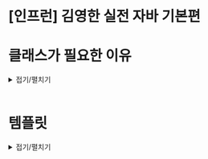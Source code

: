 # [인프런] 김영한 실전 자바 기본편

# 클래스가 필요한 이유
<details>
<summary>접기/펼치기</summary>
<br>

자바는 클래스와 객체로 이루어져 있다.  
그만큼 클래스와 객체라는 개념은 중요하다.  
그런데 클래스와 객체는 너무 많은 내용을 포함하고 있어 한번에 이해하기가 쉽지 않다.  

## 문제: 학생 정보 출력 프로그램

- 요구사항
  1. 첫 번째 학생 이름은 "학생1", 나이는 15, 성적은 90이다.
  2. 두 번째 학생 이름은 "학생2", 나이는 16, 성적은 80이다.
  3. 각 학생의 정보를 다음과 같은 형식으로 출력해야 한다. 
      `이름: [이름] 나이: [나이] 성적: [성적]`
  4. 변수를 사용하여 학생 정보를 저장하고 변수를 사용하여 학생 정보를 출력해야 한다.
- 예시 출력
  ```
  이름:학생1 나이:15 점수:90
  이름:학생2 나이:16 점수:80
  ```
- 풀이: [ClassStart1.java](src%2Fclass1%2FClassStart1.java)
  ```java
  package class1;

  public class ClassStart1 {
  public static void main(String[] args) {
  String student1Name = "학생1";
  int student1Age = 15;
  int student1Grade = 90;
  
          String student2Name = "학생2";
          int student2Age = 16;
          int student2Grade = 80;
  
          System.out.println("이름:" + student1Name + " 나이:" + student1Age + " 점수:" + student1Grade);
          System.out.println("이름:" + student2Name + " 나이:" + student2Age + " 점수:" + student2Grade);
      }
  }
  ```

  학생 2명을 다뤄야 하기 때문에 각각 다른 변수를 사용했다.  
  코드의 문제는 학생이 늘어날 때 마다 변수를 추가로 선언해야 하고, 또 출력하는 코드도 추가해야 한다.  
  ```java
  package class1;

  public class ClassStart1 {
      public static void main(String[] args) {
          String student1Name = "학생1";
          int student1Age = 15;
          int student1Grade = 90;
  
          String student2Name = "학생2";
          int student2Age = 16;
          int student2Grade = 80;
  
          String student2Name = "학생3";
          int student2Age = 17;
          int student2Grade = 70;
    
          System.out.println("이름:" + student1Name + " 나이:" + student1Age + " 점수:" + student1Grade);
          System.out.println("이름:" + student2Name + " 나이:" + student2Age + " 점수:" + student2Grade);
          System.out.println("이름:" + student3Name + " 나이:" + student3Age + " 점수:" + student3Grade);
      }
  }
  ```
  해당 문제점은 배열을 사용하면 해결할 수 있다.

### 배열 사용
- 학생 추가 전
  ```java
  package class1;

  public class ClassStart2 {
      public static void main(String[] args) {
          String[] studentNames = {"학생1", "학생2"};
          int[] studentAges = {15, 16};
          int[] studentGrades = {90, 80};
          for (int i = 0; i < studentNames.length; i++) {
              System.out.println("이름:" + studentNames[i] + " 나이:" + studentAges[i] + " 점수:" + studentGrades[i]);
          }
      }
  }
  ```
  배열을 사용한 덕분에 학생이 추가되어도 배열에 학생의 데이터만 추가하면 된다.  
  이제 변수를 더 추가하지 않아도 되고, 출력 부분의 코드도 그대로 유지할 수 있다.
- 학생 추가 후
  ```java
  package class1;

  public class ClassStart2 {
      public static void main(String[] args) {
          String[] studentNames = {"학생1", "학생2", "학생3"};
          int[] studentAges = {15, 16, 17};
          int[] studentGrades = {90, 80, 70};
          for (int i = 0; i < studentNames.length; i++) {
              System.out.println("이름:" + studentNames[i] + " 나이:" + studentAges[i] + " 점수:" + studentGrades[i]);
          }
      }
  }
  ```
### 배열 사용의 한계
배열을 사용해서 코드 변경을 최소화 하는데는 성공했지만, 한 학생의 데이터가 studentNames[], studentAges[], studentGrades[] 라는 3개의 배열에 나누어져 있다.    
따라서 데이터를 변경할 때 매우 조심해서 작업해야 한다.  
예를 들어 학생2의 데이터를 제거하려면 각각의 배열마다 학생2의 요소를 정확하게 찾아서 제거해줘야 한다.  

한 학생의 데이터가 3개의 배열에 나누어져있기 땜누에 3개의 배열을 각각 변경해야 한다.  
또한 한 학생의 데이터를 관리하기 위해 3개 배열의 인덱스 순서를 항상 정확하게 맞추어야 한다.  
이렇게 하면 특정 학생의 데이터를 변경할 때 실수할 가능성이 매우 높다.  
배열을 활용한 위 코드는 컴퓨터가 볼 때는 아무 문제가 없지만, 사람이 관리하기에는 좋은 코드가 아니다.  

#### 정리
위와 같이 배열을 활용하여 이름, 나이, 성적을 각각 따로 나누어서 관리하는 것은 사람이 관리하기 좋은 방식이 아니다.  
사람이 관리하기 좋은 방식은 학생이라는 개념을 하나로 묶는것이다.  
그리고 각각의 핵생 별로 본인의 이름, 나이, 성적을 관리하는 것이다.
<br>

</details>
<br>


# 템플릿
<details>
<summary>접기/펼치기</summary>
<br>


##
<details>
<summary>접기/펼치기</summary>
<br>


</details>
<br>

</details>
<br>
